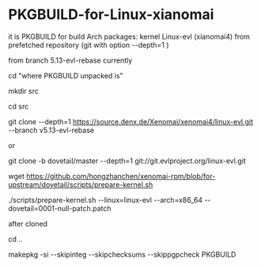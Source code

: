 # PKGBUILD-for-Linux-xianomai

it is PKGBUILD for build Arch packages: kernel Linux-evl (xianomai4) from prefetched  repository (git with option --depth=1 )

from branch 5.13-evl-rebase currently

cd "where PKGBUILD unpacked is"
  
mkdir src
  
cd src
  
git clone --depth=1 https://source.denx.de/Xenomai/xenomai4/linux-evl.git --branch v5.13-evl-rebase

or

git clone -b dovetail/master --depth=1  git://git.evlproject.org/linux-evl.git

wget https://github.com/hongzhanchen/xenomai-rpm/blob/for-upstream/dovetail/scripts/prepare-kernel.sh

./scripts/prepare-kernel.sh --linux=linux-evl --arch=x86_64 --dovetail=0001-null-patch.patch

  
after cloned
  
cd ..
  
makepkg -si --skipinteg --skipchecksums --skippgpcheck PKGBUILD
